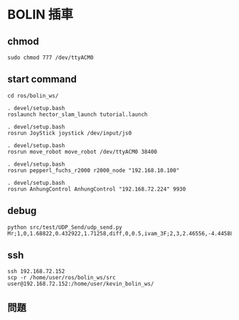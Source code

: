 # BOLIN 插車

## chmod

    sudo chmod 777 /dev/ttyACM0

## start command
    cd ros/bolin_ws/

    . devel/setup.bash
    roslaunch hector_slam_launch tutorial.launch

    . devel/setup.bash
    rosrun JoyStick joystick /dev/input/js0

    . devel/setup.bash
    rosrun move_robot move_robot /dev/ttyACM0 38400

    . devel/setup.bash
    rosrun pepperl_fuchs_r2000 r2000_node "192.168.10.100"

    . devel/setup.bash
    rosrun AnhungControl AnhungControl "192.168.72.224" 9930

## debug
    python src/test/UDP_Send/udp_send.py
    Mr;1,0,1.68822,0.432922,1.71258,diff,0,0.5,ivam_3F;2,3,2.46556,-4.44588,1.66535,diff,0,0.5,ivam_3F,2;E

## ssh
    ssh 192.168.72.152
    scp -r /home/user/ros/bolin_ws/src user@192.168.72.152:/home/user/kevin_bolin_ws/

## 問題
